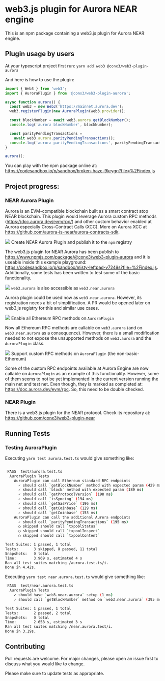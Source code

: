 web3.js plugin for Aurora NEAR engine
===========

This is an npm package containing a web3.js plugin for Aurora NEAR engine.

Plugin usage by users
------------
At your typescript project first run:
`yarn add web3 @conx3/web3-plugin-aurora`

And here is how to use the plugin:
```ts
import { Web3 } from 'web3';
import { AuroraPlugin } from '@conx3/web3-plugin-aurora';

async function aurora() {
  const web3 = new Web3('https://mainnet.aurora.dev');
  web3.registerPlugin(new AuroraPlugin(web3.provider));

  const blockNumber = await web3.aurora.getBlockNumber();
  console.log('aurora blockNumber', blockNumber);

  const parityPendingTransactions =
    await web3.aurora.parityPendingTransactions();
  console.log('aurora parityPendingTransactions', parityPendingTransactions);
}

aurora();
```

You can play with the npm package online at: https://codesandbox.io/p/sandbox/broken-haze-9krygq?file=%2Findex.js

Project progress:
------------

### NEAR Aurora Plugin

Aurora is an EVM-compatible blockchain built as a smart contract atop NEAR blockchain. This plugin would leverage Aurora custom RPC methods (https://doc.aurora.dev/evm/rpc/) and other custom behavior enabled at Aurora especially Cross-Contract Calls (XCC). More on Aurora XCC at https://github.com/aurora-is-near/aurora-contracts-sdk.

![](https://us-central1-progress-markdown.cloudfunctions.net/progress/100?dangerColor=ccee00&warningColor=eeff00&successColor=006600) Create NEAR Aurora Plugin and publish it to the `npm` registry

The web3.js plugin for NEAR Aurora has been publish to  
https://www.npmjs.com/package/@conx3/web3-plugin-aurora and it is useable inside this example playground: https://codesandbox.io/p/sandbox/misty-leftpad-v7249s?file=%2Findex.js. Additionally, some tests has been written to test some of the basic functionality. 

![](https://us-central1-progress-markdown.cloudfunctions.net/progress/50?dangerColor=ccee00&warningColor=eeff00&successColor=006600) `web3.aurora` is also accessible as `web3.near.aurora`

Aurora plugin could be used now as `web3.near.aurora`.
However, its registration needs a bit of simplification. A PR would be opened later on web3.js registry for this and similar use cases.


![](https://us-central1-progress-markdown.cloudfunctions.net/progress/90?dangerColor=ccee00&warningColor=eeff00&successColor=006600) Enable all Ethereum RPC methods on `AuroraPlugin`

Now all Ethereum RPC methods are callable on `web3.aurora` (and on `web3.near.aurora` as a consequence). However, there is a small modification needed to not expose the unsupported methods on `web3.aurora` and the `AuroraPlugin` class.


![](https://us-central1-progress-markdown.cloudfunctions.net/progress/10?dangerColor=ccee00&warningColor=eeff00&successColor=006600) Support custom RPC methods on `AuroraPlugin` (the non-basic-Ethereum)

Some of the custom RPC endpoints available at Aurora Engine are now callable on `AuroraPlugin` as an example of this functionality. However, some of them seems to not be yet implemented in the current version running the main net and test net. Even though, they is marked as completed at:  https://doc.aurora.dev/evm/rpc. So, this need to be double checked.
    

### NEAR Plugin

There is a web3.js plugin for the NEAR protocol. Check its repository at: https://github.com/conx3/web3-plugin-near

Running Tests
--------------

### Testing AuroraPlugin

Executing `yarn test aurora.test.ts` would give something like:
```bash

 PASS  test/aurora.test.ts
  AuroraPlugin Tests
    AuroraPlugin can call Ethereum standard RPC endpoints
      ✓ should call `getBlockNumber` method with expected param (429 ms)
      ✓ should call `block` method with expected param (189 ms)
      ✓ should call `getProtocolVersion` (198 ms)
      ✓ should call `isSyncing` (194 ms)
      ✓ should call `getGasPrice` (196 ms)
      ✓ should call `getCoinbase` (129 ms)
      ✓ should call `getCoinbase` (153 ms)
    AuroraPlugin can call the additional Aurora endpoints
      ✓ should call `parityPendingTransactions` (195 ms)
      ○ skipped should call `txpoolStatus`
      ○ skipped should call `txpoolInspect`
      ○ skipped should call `txpoolContent`

Test Suites: 1 passed, 1 total
Tests:       3 skipped, 8 passed, 11 total
Snapshots:   0 total
Time:        3.969 s, estimated 4 s
Ran all test suites matching /aurora.test.ts/i.
Done in 4.42s.
```


Executing `yarn test near.aurora.test.ts` would give something like:
```bash
 PASS  test/near.aurora.test.ts
  AuroraPlugin Tests
    ✓ should have `web3.near.aurora` setup (1 ms)
    ✓ should call `getBlockNumber` method on `web3.near.aurora` (395 ms)

Test Suites: 1 passed, 1 total
Tests:       2 passed, 2 total
Snapshots:   0 total
Time:        2.658 s, estimated 3 s
Ran all test suites matching /near.aurora.test/i.
Done in 3.19s.
```

Contributing
------------

Pull requests are welcome. For major changes, please open an issue first
to discuss what you would like to change.

Please make sure to update tests as appropriate.
